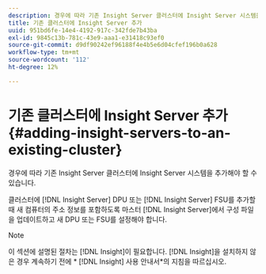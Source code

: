 ```yaml
---
description: 경우에 따라 기존 Insight Server 클러스터에 Insight Server 시스템을 추가해야 할 수 있습니다.
title: 기존 클러스터에 Insight Server 추가
uuid: 951bd6fe-14e4-4192-917c-342fde7b43ba
exl-id: 9845c13b-781c-43e9-aaa1-e31418c93ef0
source-git-commit: d9df90242ef96188f4e4b5e6d04cfef196b0a628
workflow-type: tm+mt
source-wordcount: '112'
ht-degree: 12%

---
```


# 기존 클러스터에 Insight Server 추가{#adding-insight-servers-to-an-existing-cluster}

경우에 따라 기존 Insight Server 클러스터에 Insight Server 시스템을 추가해야 할 수 있습니다.

클러스터에 [!DNL Insight Server] DPU 또는 [!DNL Insight Server] FSU를 추가할 때 새 컴퓨터의 주소 정보를 포함하도록 마스터 [!DNL Insight Server]에서 구성 파일을 업데이트하고 새 DPU 또는 FSU를 설정해야 합니다.

>[!NOTE]
>
>이 섹션에 설명된 절차는 [!DNL Insight]이 필요합니다. [!DNL Insight]을 설치하지 않은 경우 계속하기 전에 * [!DNL Insight] 사용 안내서*의 지침을 따르십시오.

